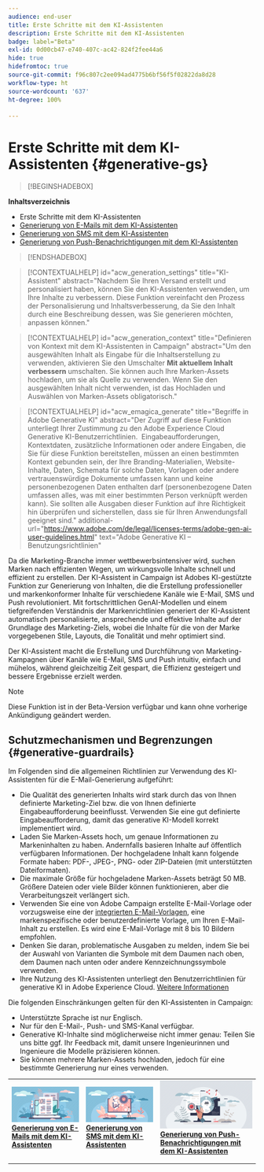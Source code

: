```yaml
---
audience: end-user
title: Erste Schritte mit dem KI-Assistenten
description: Erste Schritte mit dem KI-Assistenten
badge: label="Beta"
exl-id: 0d00cb47-e740-407c-ac42-824f2fee44a6
hide: true
hidefromtoc: true
source-git-commit: f96c807c2ee094ad4775b6bf56f5f02822da8d28
workflow-type: ht
source-wordcount: '637'
ht-degree: 100%

---
```


# Erste Schritte mit dem KI-Assistenten {#generative-gs}

>[!BEGINSHADEBOX]

**Inhaltsverzeichnis**

* Erste Schritte mit dem KI-Assistenten
* [Generierung von E-Mails mit dem KI-Assistenten](generative-content.md)
* [Generierung von SMS mit dem KI-Assistenten](generative-sms.md)
* [Generierung von Push-Benachrichtigungen mit dem KI-Assistenten](generative-push.md)

>[!ENDSHADEBOX]

>[!CONTEXTUALHELP]
>id="acw_generation_settings"
>title="KI-Assistent"
>abstract="Nachdem Sie Ihren Versand erstellt und personalisiert haben, können Sie den KI-Assistenten verwenden, um Ihre Inhalte zu verbessern. Diese Funktion vereinfacht den Prozess der Personalisierung und Inhaltsverbesserung, da Sie den Inhalt durch eine Beschreibung dessen, was Sie generieren möchten, anpassen können."


>[!CONTEXTUALHELP]
>id="acw_generation_context"
>title="Definieren von Kontext mit dem KI-Assistenten in Campaign"
>abstract="Um den ausgewählten Inhalt als Eingabe für die Inhaltserstellung zu verwenden, aktivieren Sie den Umschalter **Mit aktuellem Inhalt verbessern** umschalten. Sie können auch Ihre Marken-Assets hochladen, um sie als Quelle zu verwenden. Wenn Sie den ausgewählten Inhalt nicht verwenden, ist das Hochladen und Auswählen von Marken-Assets obligatorisch."


>[!CONTEXTUALHELP]
>id="acw_emagica_generate"
>title="Begriffe in Adobe Generative KI"
>abstract="Der Zugriff auf diese Funktion unterliegt Ihrer Zustimmung zu den Adobe Experience Cloud Generative KI-Benutzerrichtlinien.  Eingabeaufforderungen, Kontextdaten, zusätzliche Informationen oder andere Eingaben, die Sie für diese Funktion bereitstellen, müssen an einen bestimmten Kontext gebunden sein, der Ihre Branding-Materialien, Website-Inhalte, Daten, Schemata für solche Daten, Vorlagen oder andere vertrauenswürdige Dokumente umfassen kann und keine personenbezogenen Daten enthalten darf (personenbezogene Daten umfassen alles, was mit einer bestimmten Person verknüpft werden kann). Sie sollten alle Ausgaben dieser Funktion auf ihre Richtigkeit hin überprüfen und sicherstellen, dass sie für Ihren Anwendungsfall geeignet sind."
>additional-url="https://www.adobe.com/de/legal/licenses-terms/adobe-gen-ai-user-guidelines.html" text="Adobe Generative KI – Benutzungsrichtlinien"

Da die Marketing-Branche immer wettbewerbsintensiver wird, suchen Marken nach effizienten Wegen, um wirkungsvolle Inhalte schnell und effizient zu erstellen. Der KI-Assistent in Campaign ist Adobes KI-gestützte Funktion zur Generierung von Inhalten, die die Erstellung professioneller und markenkonformer Inhalte für verschiedene Kanäle wie E-Mail, SMS und Push revolutioniert. Mit fortschrittlichen GenAI-Modellen und einem tiefgreifenden Verständnis der Markenrichtlinien generiert der KI-Assistent automatisch personalisierte, ansprechende und effektive Inhalte auf der Grundlage des Marketing-Ziels, wobei die Inhalte für die von der Marke vorgegebenen Stile, Layouts, die Tonalität und mehr optimiert sind.

Der KI-Assistent macht die Erstellung und Durchführung von Marketing-Kampagnen über Kanäle wie E-Mail, SMS und Push intuitiv, einfach und mühelos, während gleichzeitig Zeit gespart, die Effizienz gesteigert und bessere Ergebnisse erzielt werden.

>[!NOTE]
>
>Diese Funktion ist in der Beta-Version verfügbar und kann ohne vorherige Ankündigung geändert werden.

## Schutzmechanismen und Begrenzungen {#generative-guardrails}

Im Folgenden sind die allgemeinen Richtlinien zur Verwendung des KI-Assistenten für die E-Mail-Generierung aufgeführt:

* Die Qualität des generierten Inhalts wird stark durch das von Ihnen definierte Marketing-Ziel bzw. die von Ihnen definierte Eingabeaufforderung beeinflusst. Verwenden Sie eine gut definierte Eingabeaufforderung, damit das generative KI-Modell korrekt implementiert wird. 
* Laden Sie Marken-Assets hoch, um genaue Informationen zu Markeninhalten zu haben. Andernfalls basieren Inhalte auf öffentlich verfügbaren Informationen. Der hochgeladene Inhalt kann folgende Formate haben: PDF-, JPEG-, PNG- oder ZIP-Dateien (mit unterstützten Dateiformaten).
* Die maximale Größe für hochgeladene Marken-Assets beträgt 50 MB. Größere Dateien oder viele Bilder können funktionieren, aber die Verarbeitungszeit verlängert sich.
* Verwenden Sie eine von Adobe Campaign erstellte E-Mail-Vorlage oder vorzugsweise eine der [integrierten E-Mail-Vorlagen](../email/create-email-templates.md), eine markenspezifische oder benutzerdefinierte Vorlage, um Ihren E-Mail-Inhalt zu erstellen. Es wird eine E-Mail-Vorlage mit 8 bis 10 Bildern empfohlen.
* Denken Sie daran, problematische Ausgaben zu melden, indem Sie bei der Auswahl von Varianten die Symbole mit dem Daumen nach oben, dem Daumen nach unten oder andere Kennzeichnungssymbole verwenden.
* Ihre Nutzung des KI-Assistenten unterliegt den Benutzerrichtlinien für generative KI in Adobe Experience Cloud. [Weitere Informationen](https://www.adobe.com/de/legal/licenses-terms/adobe-gen-ai-user-guidelines.html)

Die folgenden Einschränkungen gelten für den KI-Assistenten in Campaign:

* Unterstützte Sprache ist nur Englisch.
* Nur für den E-Mail-, Push- und SMS-Kanal verfügbar.
* Generative KI-Inhalte sind möglicherweise nicht immer genau: Teilen Sie uns bitte ggf. Ihr Feedback mit, damit unsere Ingenieurinnen und Ingenieure die Modelle präzisieren können.
* Sie können mehrere Marken-Assets hochladen, jedoch für eine bestimmte Generierung nur eines verwenden.

<table style="table-layout:fixed"><tr style="border: 0;">
<td>
<a href="generative-content.md">
<img alt="Generierung von E-Mails" src="assets/do-not-localize/text-genai.jpeg">
</a>
<div>
<a href="generative-content.md"><strong>Generierung von E-Mails mit dem KI-Assistenten</strong></a>
</div>
<p>
</td>
<td>
<a href="generative-sms.md">
<img alt="Generierung von SMS" src="assets/do-not-localize/image-genai.jpeg">
</a>
<div><a href="generative-sms.md"><strong>Generierung von SMS mit dem KI-Assistenten</strong>
</div>
<p>
</td>
<td>
<a href="generative-push.md">
<img alt="Generierung von Push-Benachrichtungen" src="assets/do-not-localize/email-genai.jpeg">
</a>
<div>
<a href="generative-push.md"><strong>Generierung von Push-Benachrichtigungen mit dem KI-Assistenten</strong></a>
</div>
<p></td>
</tr></table>
